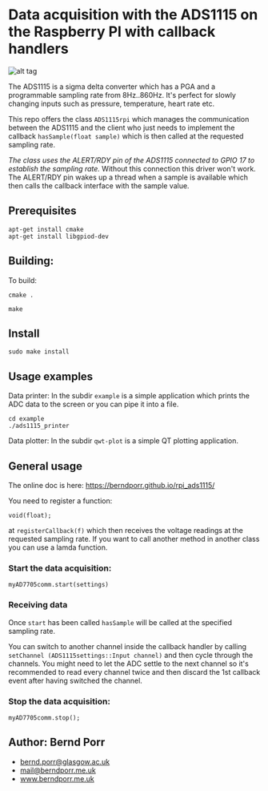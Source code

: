 # Data acquisition with the ADS1115 on the Raspberry PI with callback handlers

![alt tag](ads1115.jpg)

The ADS1115 is a sigma delta converter which has a PGA and a
programmable sampling rate from 8Hz..860Hz. It's perfect for slowly
changing inputs such as pressure, temperature, heart rate etc.

This repo offers the class `ADS1115rpi` which manages the
communication between the ADS1115 and the client who just needs to
implement the callback `hasSample(float sample)` which is then called
at the requested sampling rate.

*The class uses the ALERT/RDY pin of the ADS1115 connected to GPIO 17
to establish the sampling rate.* Without this connection this driver
won't work. The ALERT/RDY pin wakes up a thread when a sample is available
which then calls the callback interface with the sample value.

## Prerequisites

    apt-get install cmake
    apt-get install libgpiod-dev


## Building:

To build:

    cmake .

    make

## Install

    sudo make install

## Usage examples

Data printer: In the subdir `example` is a simple application which prints
the ADC data to the screen or you can pipe it into a file.

    cd example
    ./ads1115_printer

Data plotter: In the subdir `qwt-plot` is a simple QT plotting application.

## General usage

The online doc is here: https://berndporr.github.io/rpi_ads1115/

You need to register a function:
```
void(float);
```
at `registerCallback(f)` which then receives the voltage readings at the
requested sampling rate. If you want to call another method in another
class you can use a lamda function.

### Start the data acquisition:
```
myAD7705comm.start(settings)
```

### Receiving data
Once `start` has been called `hasSample` will be called at the
specified sampling rate.

You can switch to another channel inside the callback handler by
calling `setChannel (ADS1115settings::Input channel)` and then cycle
through the channels. You might need to let the ADC settle to the
next channel so it's recommended to read every channel twice and
then discard the 1st callback event after having switched the channel.

### Stop the data acquisition:
```
myAD7705comm.stop();
```

## Author: Bernd Porr

   - bernd.porr@glasgow.ac.uk
   - mail@berndporr.me.uk
   - www.berndporr.me.uk

